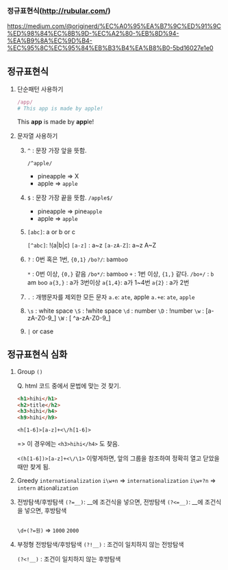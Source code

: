 ### 정규표현식(http://rubular.com/)

<https://medium.com/@originerd/%EC%A0%95%EA%B7%9C%ED%91%9C%ED%98%84%EC%8B%9D-%EC%A2%80-%EB%8D%94-%EA%B9%8A%EC%9D%B4-%EC%95%8C%EC%95%84%EB%B3%B4%EA%B8%B0-5bd16027e1e0>



## 정규표현식

1. 단순패턴 사용하기

   ```ruby
   /app/
   # This app is made by apple!
   ```

   This **app** is made by **app**le!

2. 문자열 사용하기

   3. `^` : 문장 가장 앞을 뜻함.

      `/^apple/` 

      - pineapple => X
      - apple => `apple`

   4. `$` : 문장 가장 끝을 뜻함.
      `/apple$/` 

      * pineapple => pine`apple`
      * apple => `apple`

   5. `[abc]`: a or b or c

      `[^abc]`: !(a|b|c)
      `[a-z]` : a~z
      `[a-zA-Z]`: a~z A~Z 

   6. `?` : 0번 혹은 1번, `{0,1}`
      `/bo?/`: `b`am`bo`o 

      `*` : 0번 이상, `{0,}` 같음
      `/bo*/`: `b`am`bo`o
      `+` : 1번 이상, `{1,}` 같다.
      `/bo+/` : `b` am `bo`o
      `a{3,}` : a가 3번이상
      `a{1,4}`: a가 1~4번
      `a{2}` : a가 2번

   7. `.` : 개행문자를 제외한 모든 문자
      `a.e`: `ate`, apple
      `a.+e`: `ate`, `apple`

   8. `\s` : white space
      `\S` : !white space
      `\d` : number
      `\D` : !number
      `\w` : [a-zA-Z0-9_]
      `\W` : [ ^a-zA-Z0-9_]

   9. `|` or case

## 정규표현식 심화

1. Group `()`

   Q. html 코드 중에서 문법에 맞는 것 찾기.

   ```html
   <h1>hihi</h1>
   <h2>title</h2>
   <h3>hihi</h4>
   <h9>hihi</h9>
   ```

   `<h[1-6]>[a-z]+<\/h[1-6]>`

   => 이 경우에는 `<h3>hihi</h4>` 도 찾음.

   `<(h[1-6])>[a-z]+<\/\1>` 이렇게하면, 앞의 그룹을 참조하여 정확히 열고 닫았을 때만 찾게 됨.

2. Greedy 
   `internationalization` 
   `i\w+n` => `internationalization`
   `i\w+?n` => `intern` at`ion`al`ization`

3. 전방탐색/후방탐색
   `(?=__)`: __에 조건식을 넣으면, 전방탐색
   `(?<=__)`: __에 조건식을 넣으면, 후방탐색

   ```
   
   ```

   `\d+(?=원)` => `1000` `2000`

4. 부정형 전방탐색/후방탐색
   `(?!__)` : 조건이 일치하지 않는 전방탐색

   `(?<!__)` : 조건이 일치하지 않는 후방탐색